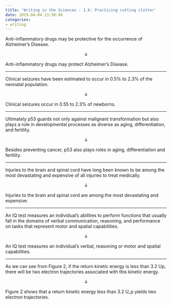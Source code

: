 ```yaml
---
title: 'Writing in the Sciences - 1.6: Practicing cutting clutter'
date: 2019-04-04 13:58:49
categories:
- writing
---
```


Anti-inflammatory drugs may be protective for the occurrence of Alzheimer’s Disease.

$$\downarrow$$

Anti-inflammatory drugs may protect Alzheimer’s Disease.

---

Clinical seizures have been estimated to occur in 0.5% to 2.3% of the neonatal population.

$$\downarrow$$

Clinical seizures occur in 0.55 to 2.3% of newborns.

---

Ultimately p53 guards not only against malignant transformation but also plays a role in developmental processes as diverse as aging, differentiation, and fertility.  

$$\downarrow$$

Besides preventing cancer, p53 also plays roles in aging, differentiation and fertility.

---

Injuries to the brain and spinal cord have long been known to be among the most devastating and expensive of all injuries to treat medically.

$$\downarrow$$

Injuries to the brain and spinal cord are among the most devastating and expensive.

---

An IQ test measures an individual’s abilities to perform functions that usually fall in the domains of verbal communication, reasoning, and performance on tasks that represent motor and spatial capabilities.

$$\downarrow$$

An IQ test measures an individual’s verbal, reasoning or motor and spatial capabilities.

---

As we can see from Figure 2, if the return kinetic energy is less than 3.2 Up, there will be two electron trajectories associated with this kinetic energy.

$$\downarrow$$

Figure 2 shows that a return kinetic energy less than 3.2 U_p yields two electron trajectories.
